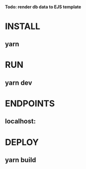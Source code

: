 #### Todo: render db data to EJS template

# INSTALL 
## yarn 

# RUN 
## yarn dev 

# ENDPOINTS 
## localhost: 

# DEPLOY 
## yarn build
